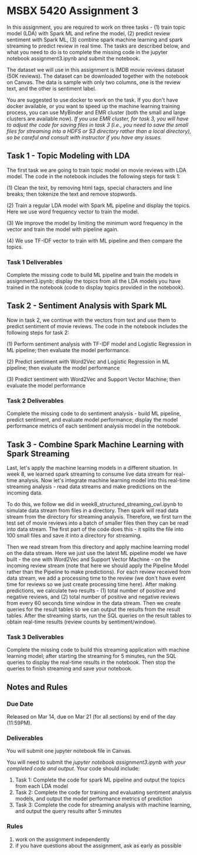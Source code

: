 # MSBX 5420 Assignment 3

In this assignment, you are required to work on three tasks - (1) train topic model (LDA) with Spark ML and refine the model, (2) predict review sentiment with Spark ML, (3) combine spark machine learning and spark streaming to predict review in real time. The tasks are described below, and what you need to do is to complete the missing code in the jupyter notebook assignment3.ipynb and submit the notebook.

The dataset we will use in this assignment is IMDB movie reviews dataset (50K reviews). The dataset can be downloaded together with the notebook on Canvas. The data is sample with only two columns, one is the review text, and the other is sentiment label.

You are suggested to use docker to work on the task. If you don't have docker available, or you want to speed up the machine learning training process, you can use MyBinder and EMR cluster (both the small and large clusters are available now). *If you use EMR cluster, for task 3, you will have to adjust the code for saving files in task 3 (i.e., you need to save the small files for streaming into a HDFS or S3 directory rather than a local directory), so be careful and consult with instructor if you have any issues.*

## Task 1 - Topic Modeling with LDA

The first task we are going to train topic model on movie reviews with LDA model. The code in the notebook includes the following steps for task 1:

(1) Clean the text, by removing html tags, special characters and line breaks; then tokenize the text and remove stopwords.

(2) Train a regular LDA model with Spark ML pipeline and display the topics. Here we use word frequency vector to train the model.

(3) We improve the model by limiting the minimum word frequency in the vector and train the model with pipeline again.

(4) We use TF-IDF vector to train with ML pipeline and then compare the topics.

### Task 1 Deliverables

Complete the missing code to build ML pipeline and train the models in assignment3.ipynb; display the topics from all the LDA models you have trained in the notebook (code to display topics provided in the notebook).

## Task 2 - Sentiment Analysis with Spark ML

Now in task 2, we continue with the vectors from text and use them to predict sentiment of movie reviews. The code in the notebook includes the following steps for task 2:

(1) Perform sentiment analysis with TF-IDF model and Logistic Regression in ML pipeline; then evaluate the model performance.

(2) Predict sentiment with Word2Vec and Logistic Regression in ML pipeline; then evaluate the model performance

(3) Predict sentiment with Word2Vec and Support Vector Machine; then evaluate the model performance

### Task 2 Deliverables

Complete the missing code to do sentiment analysis - build ML pipeline, predict sentiment, and evaluate model performance; display the model performance metrics of each sentiment analysis model in the notebook.

## Task 3 - Combine Spark Machine Learning with Spark Streaming

Last, let's apply the machine learning models in a different situation. In week 8, we learned spark streaming to consume live data stream for real-time analysis. Now let's integrate machine learning model into this real-time streaming analysis - read data streams and make predictions on the incoming data.

To do this, we follow we did in week8_structured_streaming_cwl.ipynb to simulate data stream from files in a directory. Then spark will read data stream from the directory for streaming analysis. Therefore, we first turn the test set of movie reviews into a batch of smaller files then they can be read into data stream. The first part of the code does this - it splits the file into 100 small files and save it into a directory for streaming.

Then we read stream from this directory and apply machine learning model on the data stream. Here we just use the latest ML pipeline model we have built - the one with Word2Vec and Support Vector Machine - on the incoming review stream (note that here we should apply the Pipeline Model rather than the Pipeline to make predictions). For each review received from data stream, we add a processing time to the review (we don't have event time for reviews so we just create processing time here). After making predictions, we calculate two results - (1) total number of positive and negative reviews, and (2) total number of positive and negative reviews from every 60 seconds time window in the data stream. Then we create queries for the result tables so we can output the results from the result tables. After the streaming starts, run the SQL queries on the result tables to obtain real-time results (review counts by sentiment/window).

### Task 3 Deliverables

Complete the missing code to build this streaming application with machine learning model; after starting the streaming for 5 minutes, run the SQL queries to display the real-time results in the notebook. Then stop the queries to finish streaming and save your notebook.

## Notes and Rules

### Due Date

Released on Mar 14, due on Mar 21 (for all sections) by end of the day (11:59PM).

### Deliverables

You will submit one jupyter notebook file in Canvas.

You will need to submit the *jupyter notebook assignment3.ipynb with your completed code and output*. Your code should include:

1. Task 1: Complete the code for spark ML pipeline and output the topics from each LDA model
2. Task 2: Complete the code for training and evaluating sentiment analysis models, and output the model performance metrics of prediction
3. Task 3: Complete the code for streaming analysis with machine learning, and output the query results after 5 minutes

### Rules

1. work on the assignment independently
2. if you have questions about the assignment, ask as early as possible